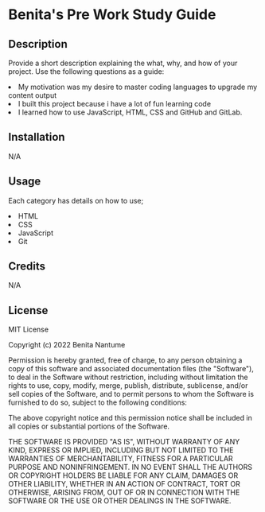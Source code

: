 # Benita's Pre Work Study Guide

## Description

Provide a short description explaining the what, why, and how of your project. Use the following questions as a guide:

<li>My motivation was my desire to master coding languages to upgrade my content output
<li>I built this project because i have a lot of fun learning code
<li>I learned how to use JavaScript, HTML, CSS and GitHub and GitLab.

## Installation

N/A

## Usage
Each category has details on how to use;

<li>HTML
<li>CSS
<li>JavaScript
<li>Git

## Credits

N/A

  
## License

MIT License

Copyright (c) 2022 Benita Nantume

Permission is hereby granted, free of charge, to any person obtaining a copy
of this software and associated documentation files (the "Software"), to deal
in the Software without restriction, including without limitation the rights
to use, copy, modify, merge, publish, distribute, sublicense, and/or sell
copies of the Software, and to permit persons to whom the Software is
furnished to do so, subject to the following conditions:

The above copyright notice and this permission notice shall be included in all
copies or substantial portions of the Software.

THE SOFTWARE IS PROVIDED "AS IS", WITHOUT WARRANTY OF ANY KIND, EXPRESS OR
IMPLIED, INCLUDING BUT NOT LIMITED TO THE WARRANTIES OF MERCHANTABILITY,
FITNESS FOR A PARTICULAR PURPOSE AND NONINFRINGEMENT. IN NO EVENT SHALL THE
AUTHORS OR COPYRIGHT HOLDERS BE LIABLE FOR ANY CLAIM, DAMAGES OR OTHER
LIABILITY, WHETHER IN AN ACTION OF CONTRACT, TORT OR OTHERWISE, ARISING FROM,
OUT OF OR IN CONNECTION WITH THE SOFTWARE OR THE USE OR OTHER DEALINGS IN THE
SOFTWARE.
